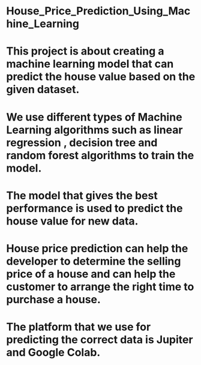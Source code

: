 # House_Price_Prediction_Using_Machine_Learning
# This project is about creating a machine learning model that can predict the house value based on the given dataset.
# We use different types of Machine Learning algorithms such as linear regression , decision tree and random forest algorithms to train the model.
# The model that gives the best performance is used to predict the house value for new data.
# House price prediction can help the developer to determine the selling price of a house and can help the customer to arrange the right time to purchase a house.
# The platform that we use for predicting the correct data is Jupiter and Google Colab.


